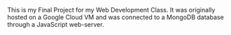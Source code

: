 This is my Final Project for my Web Development Class. It was originally hosted on a Google Cloud VM and was connected to a MongoDB database through a JavaScript web-server.
